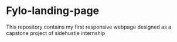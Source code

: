 # Fylo-landing-page
This repository contains my first responsive webpage designed as a capstone project of sidehustle internship
